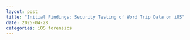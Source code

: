 ```yaml
---
layout: post
title: "Initial Findings: Security Testing of Word Trip Data on iOS"
date: 2025-04-28
categories: iOS forensics
---
```

